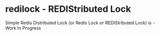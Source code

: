 # redilock - REDIStributed Lock
Simple Redis Distributed Lock  (or Redis Lock or REDIStributed Lock) is - Work In Progress

